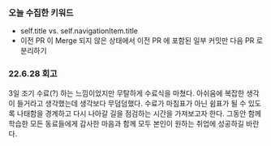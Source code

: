 ### 오늘 수집한 키워드

- self.title vs. self.navigationItem.title
- 이전 PR 이 Merge 되지 않은 상태에서 이전 PR 에 포함된 일부 커밋만 다음 PR 로 분리하기

### 22.6.28 회고

3일 조기 수료(?) 하는 느낌이었지만 무탈하게 수료식을 마쳤다.
아쉬움에 복잡한 생각이 들거라고 생각했는데 생각보다 무덤덤했다.
수료가 마침표가 아닌 쉼표가 될 수 있도록 나태함을 경계하고 다시 나아갈 길을 점검하는 시간을 가져보고자 한다.
그동안 함께 학습한 모든 동료들에게 감사한 마음과 함께 모두 본인이 원하는 취업에 성공하길 바란다.
